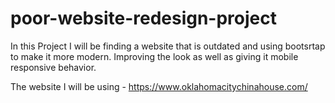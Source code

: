 # poor-website-redesign-project

In this Project I will be finding a website that is outdated and using bootsrtap to make it more modern. 
Improving the look as well as giving it mobile responsive behavior.

The website I will be using - 
https://www.oklahomacitychinahouse.com/

